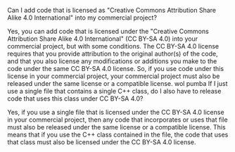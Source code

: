 Can I add code that is licensed as "Creative Commons Attribution Share Alike 4.0 International" into my commercial project?

Yes, you can add code that is licensed under the "Creative Commons Attribution Share Alike 4.0 International" (CC BY-SA 4.0) into your commercial project, but with some conditions. The CC BY-SA 4.0 license requires that you provide attribution to the original author(s) of the code, and that you also license any modifications or additions you make to the code under the same CC BY-SA 4.0 license. So, if you use code under this license in your commercial project, your commercial project must also be released under the same license or a compatible license.
wol pumba
If I just use a single file that contains a single C++ class, do I also have to release code that uses this class under CC BY-SA 4.0?

Yes, if you use a single file that is licensed under the CC BY-SA 4.0 license in your commercial project, then any code that incorporates or uses that file must also be released under the same license or a compatible license. This means that if you use the C++ class contained in the file, the code that uses that class must also be licensed under the CC BY-SA 4.0 license.